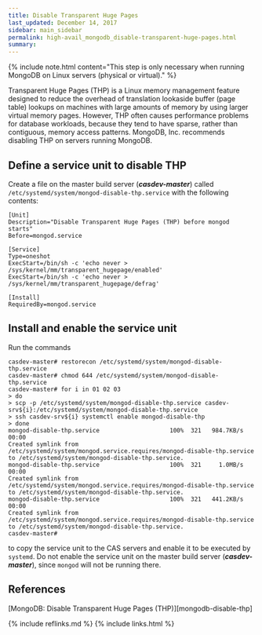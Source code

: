 ```yaml
---
title: Disable Transparent Huge Pages
last_updated: December 14, 2017
sidebar: main_sidebar
permalink: high-avail_mongodb_disable-transparent-huge-pages.html
summary:
---
```


{% include note.html content="This step is only necessary when running MongoDB on Linux servers (physical or virtual)." %}

Transparent Huge Pages (THP) is a Linux memory management feature designed to reduce the overhead of translation lookaside buffer (page table) lookups on machines with large amounts of memory by using larger virtual memory pages. However, THP often causes performance problems for database workloads, because they tend to have sparse, rather than contiguous, memory access patterns.  MongoDB, Inc. recommends disabling THP on servers running MongoDB.

## Define a service unit to disable THP

Create a file on the master build server (***casdev-master***) called `/etc/systemd/system/mongod-disable-thp.service` with the following contents:

```
[Unit]
Description="Disable Transparent Huge Pages (THP) before mongod starts"
Before=mongod.service

[Service]
Type=oneshot
ExecStart=/bin/sh -c 'echo never > /sys/kernel/mm/transparent_hugepage/enabled'
ExecStart=/bin/sh -c 'echo never > /sys/kernel/mm/transparent_hugepage/defrag'

[Install]
RequiredBy=mongod.service
```

## Install and enable the service unit

Run the commands

```console
casdev-master# restorecon /etc/systemd/system/mongod-disable-thp.service
casdev-master# chmod 644 /etc/systemd/system/mongod-disable-thp.service
casdev-master# for i in 01 02 03
> do
> scp -p /etc/systemd/system/mongod-disable-thp.service casdev-srv${i}:/etc/systemd/system/mongod-disable-thp.service
> ssh casdev-srv${i} systemctl enable mongod-disable-thp
> done
mongod-disable-thp.service                    100%  321   984.7KB/s   00:00
Created symlink from /etc/systemd/system/mongod.service.requires/mongod-disable-thp.service to /etc/systemd/system/mongod-disable-thp.service.
mongod-disable-thp.service                    100%  321     1.0MB/s   00:00
Created symlink from /etc/systemd/system/mongod.service.requires/mongod-disable-thp.service to /etc/systemd/system/mongod-disable-thp.service.
mongod-disable-thp.service                    100%  321   441.2KB/s   00:00
Created symlink from /etc/systemd/system/mongod.service.requires/mongod-disable-thp.service to /etc/systemd/system/mongod-disable-thp.service.
casdev-master#  
```

to copy the service unit to the CAS servers and enable it to be executed by `systemd`. Do not enable the service unit on the master build server (***casdev-master***), since `mongod` will not be running there.

## References

[MongoDB: Disable Transparent Huge Pages (THP)][mongodb-disable-thp]

{% include reflinks.md %}
{% include links.html %}
